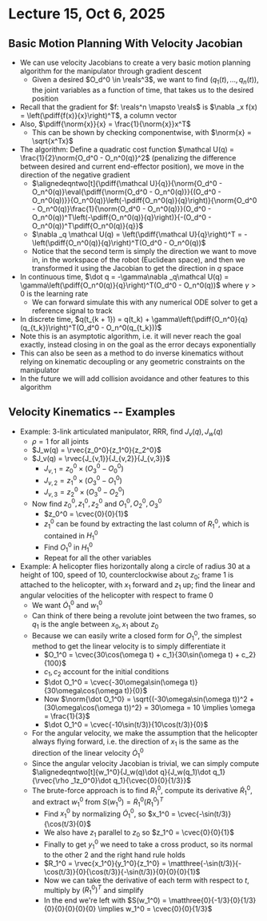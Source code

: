 # Lecture 15, Oct 6, 2025

## Basic Motion Planning With Velocity Jacobian

* We can use velocity Jacobians to create a very basic motion planning algorithm for the manipulator through gradient descent
	* Given a desired $O_d^0 \in \reals^3$, we want to find $(q_1(t), \dots, q_n(t))$, the joint variables as a function of time, that takes us to the desired position
* Recall that the gradient for $f: \reals^n \mapsto \reals$ is $\nabla _x f(x) = \left(\pdiff{f(x)}{x}\right)^T$, a column vector
* Also, $\pdiff{\norm{x}}{x} = \frac{1}{\norm{x}}x^T$
	* This can be shown by checking componentwise, with $\norm{x} = \sqrt{x^Tx}$
* The algorithm: Define a quadratic cost function $\mathcal U(q) = \frac{1}{2}\norm{O_d^0 - O_n^0(q)}^2$ (penalizing the difference between desired and current end-effector position), we move in the direction of the negative gradient
	* $\alignedeqntwo[t]{\pdiff{\mathcal U}{q}}{\norm{O_d^0 - O_n^0(q)}\eval{\pdiff{\norm{O_d^0 - O_n^0(q)}}{(O_d^0 - O_n^0(q))}}{O_n^0(q)}\left(-\pdiff{O_n^0(q)}{q}\right)}{\norm{O_d^0 - O_n^0(q)}\frac{1}{\norm{O_d^0 - O_n^0(q)}}(O_d^0 - O_n^0(q))^T\left(-\pdiff{O_n^0(q)}{q}\right)}{-(O_d^0 - O_n^0(q))^T\pdiff{O_n^0(q)}{q}}$
	* $\nabla _q \mathcal U(q) = \left(\pdiff{\mathcal U}{q}\right)^T = -\left(\pdiff{O_n^0(q)}{q}\right)^T(O_d^0 - O_n^0(q))$
	* Notice that the second term is simply the direction we want to move in, in the workspace of the robot (Euclidean space), and then we transformed it using the Jacobian to get the direction in $q$ space
* In continuous time, $\dot q = -\gamma\nabla _q\mathcal U(q) = \gamma\left(\pdiff{O_n^0(q)}{q}\right)^T(O_d^0 - O_n^0(q))$ where $\gamma > 0$ is the learning rate
	* We can forward simulate this with any numerical ODE solver to get a reference signal to track
* In discrete time, $q(t_{k + 1}) = q(t_k) + \gamma\left(\pdiff{O_n^0}{q}(q_{t_k})\right)^T(O_d^0 - O_n^0(q_{t_k}))$
* Note this is an asymptotic algorithm, i.e. it will never reach the goal exactly, instead closing in on the goal as the error decays exponentially
* This can also be seen as a method to do inverse kinematics without relying on kinematic decoupling or any geometric constraints on the manipulator
* In the future we will add collision avoidance and other features to this algorithm

## Velocity Kinematics -- Examples

* Example: 3-link articulated manipulator, RRR, find $J_v(q), J_w(q)$
	* $\rho = 1$ for all joints
	* $J_w(q) = \rvec{z_0^0}{z_1^0}{z_2^0}$
	* $J_v(q) = \rvec{J_{v,1}}{J_{v,2}}{J_{v,3}}$
		* $J_{v,1} = z_0^0 \times (O_3^0 - O_0^0)$
		* $J_{v,2} = z_1^0 \times (O_3^0 - O_1^0)$
		* $J_{v,3} = z_2^0 \times (O_3^0 - O_2^0)$
	* Now find $z_0^0, z_1^0, z_2^0$ and $O_1^0, O_2^0, O_3^0$
		* $z_0^0 = \cvec{0}{0}{1}$
		* $z_1^0$ can be found by extracting the last column of $R_1^0$, which is contained in $H_1^0$
		* Find $O_1^0$ in $H_1^0$
		* Repeat for all the other variables
* Example: A helicopter flies horizontally along a circle of radius 30 at a height of 100, speed of 10, counterclockwise about $z_0$; frame 1 is attached to the helicopter, with $x_1$ forward and $z_1$ up; find the linear and angular velocities of the helicopter with respect to frame 0
	* We want $\dot O_1^0$ and $w_1^0$
	* Can think of there being a revolute joint between the two frames, so $q_1$ is the angle between $x_0, x_1$ about $z_0$
	* Because we can easily write a closed form for $O_1^0$, the simplest method to get the linear velocity is to simply differentiate it
		* $O_1^0 = \cvec{30\cos(\omega t) + c_1}{30\sin(\omega t) + c_2}{100}$
		* $c_1, c_2$ account for the initial conditions
		* $\dot O_1^0 = \cvec{-30\omega\sin(\omega t)}{30\omega\cos(\omega t)}{0}$
		* Now $\norm{\dot O_1^0} = \sqrt{(-30\omega\sin(\omega t))^2 + (30\omega\cos(\omega t))^2} = 30\omega = 10 \implies \omega = \frac{1}{3}$
		* $\dot O_1^0 = \cvec{-10\sin(t/3)}{10\cos(t/3)}{0}$
	* For the angular velocity, we make the assumption that the helicopter always flying forward, i.e. the direction of $x_1$ is the same as the direction of the linear velocity $\dot O_1^0$
	* Since the angular velocity Jacobian is trivial, we can simply compute $\alignedeqntwo[t]{w_1^0}{J_w(q)\dot q}{J_w(q_1)\dot q_1}{\rvec{\rho _1z_0^0}\dot q_1}{\cvec{0}{0}{1/3}}$
	* The brute-force approach is to find $R_1^0$, compute its derivative $\dot R_1^0$, and extract $w_1^0$ from $S(w_1^0) = \dot R_1^0(R_1^0)^T$
		* Find $x_1^0$ by normalizing $\dot O_1^0$, so $x_1^0 = \cvec{-\sin(t/3)}{\cos(t/3}{0}$
		* We also have $z_1$ parallel to $z_0$ so $z_1^0 = \cvec{0}{0}{1}$
		* Finally to get $y_1^0$ we need to take a cross product, so its normal to the other 2 and the right hand rule holds
		* $R_1^0 = \rvec{x_1^0}{y_1^0}{z_1^0} = \matthree{-\sin(t/3)}{-\cos(t/3)}{0}{\cos(t/3)}{-\sin(t/3)}{0}{0}{0}{1}$
		* Now we can take the derivative of each term with respect to $t$, multiply by $(R_1^0)^T$ and simplify
		* In the end we're left with $S(w_1^0) = \matthree{0}{-1/3}{0}{1/3}{0}{0}{0}{0}{0} \implies w_1^0 = \cvec{0}{0}{1/3}$

